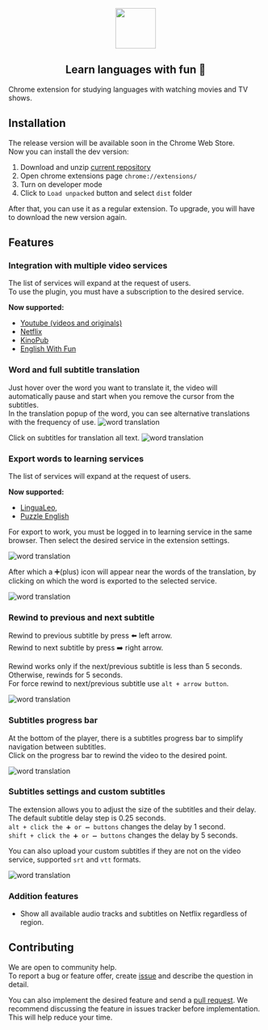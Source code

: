 <p align="center">
  <img height="80" src="./logo.png">
</p>
<p align="center">
  <h2 align="center">Learn languages with fun 🎉</h2>
</p>

Chrome extension for studying languages with watching movies and TV shows.

## Installation

The release version will be available soon in the Chrome Web Store.  
Now you can install the dev version:

1. Download and unzip [current repository](https://github.com/Nitrino/easysubs/archive/master.zip)
2. Open chrome extensions page `chrome://extensions/`
3. Turn on developer mode
4. Click to `Load unpacked` button and select `dist` folder

After that, you can use it as a regular extension. To upgrade, you will have to download the new version again.

## Features

### Integration with multiple video services

The list of services will expand at the request of users.  
To use the plugin, you must have a subscription to the desired service.

**Now supported:**

- [Youtube (videos and originals)](https://www.youtube.com)
- [Netflix](https://www.netflix.com)
- [KinoPub](https://kino.pub)
- [English With Fun](https://english-with-fun.com)

### Word and full subtitle translation

Just hover over the word you want to translate it, the video will automatically pause and start when you remove the cursor from the subtitles.  
In the translation popup of the word, you can see alternative translations with the frequency of use.
![word translation](screenshots/word.png)

Click on subtitles for translation all text.
![word translation](screenshots/full-sub.png)

### Export words to learning services

The list of services will expand at the request of users.

**Now supported:**

- [LinguaLeo](https://lingualeo.com),
- [Puzzle English](https://puzzle-english.com)

For export to work, you must be logged in to learning service in the same browser. Then select the desired service in the extension settings.

![word translation](screenshots/select-service.png)

After which a ➕(plus) icon will appear near the words of the translation, by clicking on which the word is exported to the selected service.

![word translation](screenshots/export-to-service.png)

### Rewind to previous and next subtitle

Rewind to previous subtitle by press ⬅️ left arrow.  
Rewind to next subtitle by press ➡️ right arrow.

Rewind works only if the next/previous subtitle is less than 5 seconds. Otherwise, rewinds for 5 seconds.  
For force rewind to next/previous subtitle use `alt + arrow button`.

![word translation](screenshots/navigation.png)

### Subtitles progress bar

At the bottom of the player, there is a subtitles progress bar to simplify navigation between subtitles.  
Click on the progress bar to rewind the video to the desired point.

![word translation](screenshots/progressbar.png)

### Subtitles settings and custom subtitles

The extension allows you to adjust the size of the subtitles and their delay.
The default subtitle delay step is 0.25 seconds.  
`alt + click the ➕ or ➖ buttons` changes the delay by 1 second.  
`shift + click the ➕ or ➖ buttons` changes the delay by 5 seconds.

You can also upload your custom subtitles if they are not on the video service, supported `srt` and `vtt` formats.

![word translation](screenshots/subtitles-settings.png)

### Addition features

- Show all available audio tracks and subtitles on Netflix regardless of region.

## Contributing

We are open to community help.  
To report a bug or feature offer, create [issue](https://github.com/Nitrino/easysubs/issues) and describe the question in detail.

You can also implement the desired feature and send a [pull request](https://github.com/Nitrino/easysubs/pulls). We recommend discussing the feature in issues tracker before implementation. This will help reduce your time.
